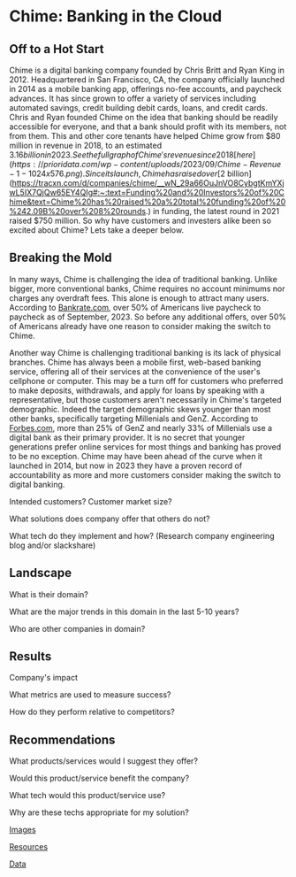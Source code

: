 # Chime: Banking in the Cloud

## Off to a Hot Start

Chime is a digital banking company founded by Chris Britt and Ryan King in 2012. Headquartered in San Francisco, CA, the company officially launched in 2014 as a mobile banking app, offerings no-fee accounts, and paycheck advances. It has since grown to offer a variety of services including automated savings, credit building debit cards, loans, and credit cards. Chris and Ryan founded Chime on the idea that banking should be readily accessible for everyone, and that a bank should profit with its members, not from them. This and other core tenants have helped Chime grow from $80 million in revenue in 2018, to an estimated $3.16 billion in 2023. See the full graph of Chime's revenue since 2018 [here](https://prioridata.com/wp-content/uploads/2023/09/Chime-Revenue-1-1024x576.png). Since its launch, Chime has raised over [$2 billion](https://tracxn.com/d/companies/chime/__wN_29a66OuJnVO8CybgtKmYXjwL5IX7QjQw65EY4QIg#:~:text=Funding%20and%20Investors%20of%20Chime&text=Chime%20has%20raised%20a%20total%20funding%20of%20%242.09B%20over%208%20rounds.) in funding, the latest round in 2021 raised $750 million. So why have customers and investers alike been so excited about Chime? Lets take a deeper below.

## Breaking the Mold

In many ways, Chime is challenging the idea of traditional banking. Unlike bigger, more conventional banks, Chime requires no account minimums nor charges any overdraft fees. This alone is enough to attract many users. According to [Bankrate.com](https://www.bankrate.com/finance/credit-cards/living-paycheck-to-paycheck-statistics/), over 50% of Americans live paycheck to paycheck as of September, 2023. So before any additional offers, over 50% of Americans already have one reason to consider making the switch to Chime.

Another way Chime is challenging traditional banking is its lack of physical branches. Chime has always been a mobile first, web-based banking service, offering all of their services at the convenience of the user's cellphone or computer. This may be a turn off for customers who preferred to make deposits, withdrawals, and apply for loans by speaking with a representative, but those customers aren't necessarily in Chime's targeted demographic. Indeed the target demographic skews younger than most other banks, specifically targeting Millenials and GenZ. According to [Forbes.com](https://www.forbes.com/sites/ronshevlin/2022/05/16/2022-online-bank-ranking-chime-at-the-top-current-coming-on-strong/?sh=7d099ae81573), more than 25% of GenZ and nearly 33% of Millenials use a digital bank as their primary provider. It is no secret that younger generations prefer online services for most things and banking has proved to be no exception. Chime may have been ahead of the curve when it launched in 2014, but now in 2023 they have a proven record of accountability as more and more customers consider making the switch to digital banking.

Intended customers? Customer market size?

What solutions does company offer that others do not?

What tech do they implement and how? (Research company engineering blog and/or slackshare)


## Landscape

What is their domain?

What are the major trends in this domain in the last 5-10 years?

Who are other companies in domain?


## Results

Company's impact

What metrics are used to measure success?

How do they perform relative to competitors?

## Recommendations

What products/services would I suggest they offer?

Would this product/service benefit the company?

What tech would this product/service use?

Why are these techs appropriate for my solution?






[Images](Images)

[Resources](Resources)

[Data](Data)



